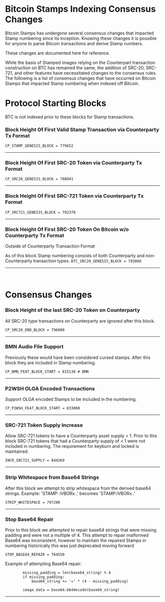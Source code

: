 # Bitcoin Stamps Indexing Consensus Changes

Bitcoin Stamps has undergone several consensus changes that impacted Stamp
numbering since its inception. Knowing these changes it is possible for anyone
to parse Bitcoin transactions and derive Stamp numbers.

These changes are documented here for reference.

While the basis of Stamped images relying on the Counterpart transaction
construction on BTC has remained the same, the addition of SRC-20, SRC-721, and
other features have necessitated changes to the consensus rules. The following
is a list of consensus changes that have occurred on Bitcoin Stamps that
impacted Stamp numbering when indexed off Bitcoin.

# Protocol Starting Blocks

BTC is not indexed prior to these blocks for Stamp transactions.

### Block Height Of First Valid Stamp Transaction via Counterparty Tx Format

`CP_STAMP_GENESIS_BLOCK = 779652`

---

### Block Height Of First SRC-20 Token via Counterparty Tx Format

`CP_SRC20_GENESIS_BLOCK = 788041`

---

### Block Height Of First SRC-721 Token via Counterparty Tx Format

`CP_SRC721_GENESIS_BLOCK = 792370`

---

### Block Height Of First SRC-20 Token On Bitcoin w/o Counterparty Tx Format

Outside of Counterparty Transaction Format

As of this block Stamp numbering consists of both Counterparty and
non-Counterparty transaction types. `BTC_SRC20_GENESIS_BLOCK = 793068`

---

<br/>

# Consensus Changes

### Block Height of the last SRC-20 Token on Counterparty

All SRC-20 type transactions on Counterparty are ignored after this block.

`CP_SRC20_END_BLOCK = 796000`

---

### BMN Audio File Support

Previously these would have been considered cursed stamps. After this block they
are included in Stamp numbering.

`CP_BMN_FEAT_BLOCK_START = 815130 # BMN`

---

### P2WSH OLGA Encoded Transactions

Support OLGA encoded Stamps to be included in the numbering.

`CP_P2WSH_FEAT_BLOCK_START = 833000`

---

### SRC-721 Token Supply Increase

Allow SRC-721 tokens to have a Counterparty asset supply > 1. Prior to this
block SRC-721 tokens that had a Counterparty supply of < 1 were not included in
numbering. The requirement for keyburn and locked is maintained.

`INCR_SRC721_SUPPLY = 844269`

---

### Strip Whitespace from Base64 Strings

After this block we attempt to strip whitespace from the derived base64 strings.
Example: 'STAMP: iVBORx..' becomes 'STAMP:iVBORx..'

`STRIP_WHITESPACE = 797200`

---

### Stop Base64 Repair

Prior to this block we attempted to repair base64 strings that were missing
padding and were not a multiple of 4. This attempt to repair malformed Base64
was inconsistent, however to maintain the repaired Stamps in numbering
historically this was just deprecated moving forward

`STOP_BASE64_REPAIR = 784550`

Example of attempting Base64 repair:

```
        missing_padding = len(base64_string) % 4
        if missing_padding:
            base64_string += '=' * (4 - missing_padding)

        image_data = base64.b64decode(base64_string)
```

---
